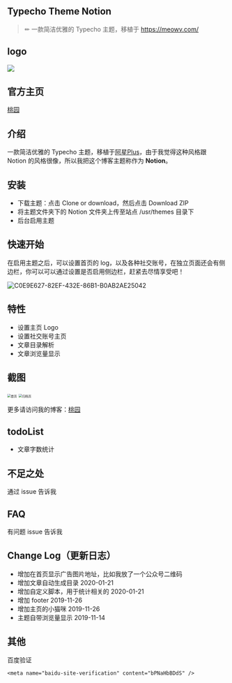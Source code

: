 ## Typecho Theme Notion

> ✏ 一款简洁优雅的 Typecho 主题，移植于 https://meowv.com/

## logo

![](http://imgs.taoweng.site/2019-11-18-034731.png)

## 官方主页
[桃园](http://www.taoweng.site/)

## 介绍
一款简洁优雅的 Typecho 主题，移植于[阿星Plus](https://meowv.com/)，由于我觉得这种风格跟 Notion 的风格很像，所以我把这个博客主题称作为 **Notion**。

## 安装
- 下载主题：点击 Clone or download，然后点击 Download ZIP
- 将主题文件夹下的 Notion 文件夹上传至站点 /usr/themes 目录下
- 后台启用主题

## 快速开始

在启用主题之后，可以设置首页的 log，以及各种社交账号，在独立页面还会有侧边栏，你可以可以通过设置是否启用侧边栏，赶紧去尽情享受吧！

![C0E9E627-82EF-432E-86B1-B0AB2AE25042](http://imgs.taoweng.site/2019-11-18-035259.jpg)

## 特性
- 设置主页 Logo
- 设置社交账号主页
- 文章目录解析
- 文章浏览量显示

## 截图
<img src="http://imgs.taoweng.site/2019-11-18-034912.jpg" alt="首页" style="zoom:50%;" />



<img src="http://imgs.taoweng.site/2019-11-18-034953.jpg" alt="归档页" style="zoom:50%;" />

更多请访问我的博客：[桃园](http://www.taoweng.site/)

## todoList

- 文章字数统计
## 不足之处
通过 issue 告诉我
## FAQ
有问题 issue 告诉我
## Change Log（更新日志）
- 增加在首页显示广告图片地址，比如我放了一个公众号二维码
- 增加文章自动生成目录 2020-01-21
- 增加自定义脚本，用于统计相关的 2020-01-21
- 增加 footer 2019-11-26
- 增加主页的小猫咪 2019-11-26
- 主题自带浏览量显示 2019-11-14

## 其他

百度验证

```
<meta name="baidu-site-verification" content="bPNaHbBDdS" />
```